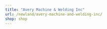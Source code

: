 ```yaml
---
title: "Avery Machine & Welding Inc"
url: /newland/avery-machine-and-welding-inc/
shop: shop
---
```

